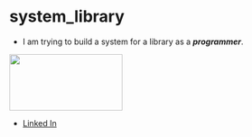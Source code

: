 # system_library

 - I am trying to build a system for a library as a ***programmer***.


<img src="![Example](https://miro.medium.com/v2/resize:fit:1200/1*4cCVl11ZuULno6nH0Far1A.png)" width="200" height="100">

- [Linked In](https://www.linkedin.com/in/khaled-ghali-b0a525251/)
